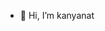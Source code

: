 - 👋 Hi, I’m kanyanat


<!--- - 📫 How to reach me Email : nanata6592@gmail.com ,Tel : 0966916592
kanyanat21/kanyanat21 is a ✨ special ✨ repository because its `README.md` (this file) appears on your GitHub profile.
You can click the Preview link to take a look at your changes.
--->

